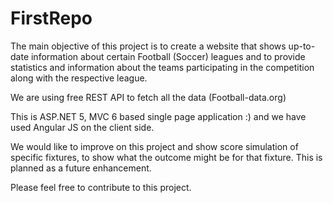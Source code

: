 # FirstRepo
The main objective of this project is to create a website that shows up-to-date information about certain Football (Soccer) leagues and to provide statistics and information about the teams participating in the competition along with the respective league. 

We are using free REST API to fetch all the data (Football-data.org)

This is ASP.NET 5, MVC 6 based single page application :) and we have used Angular JS on the client side.

We would like to improve on this project and show score simulation of specific fixtures, to show what the outcome might be for that fixture. This is planned as a future enhancement.

Please feel free to contribute to this project.
